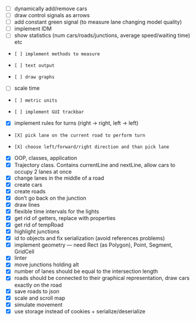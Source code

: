 * [ ] dynamically add/remove cars
* [ ] draw control signals as arrows
* [ ] add constant green signal (to measure lane changing model quality)
* [ ] implement IDM
* [ ] show statistics (num cars/roads/junctions, average speed/waiting time) etc
*     [ ] implement methods to measure
*     [ ] text output
*     [ ] draw graphs
* [ ] scale time
*     [ ] metric units
*     [ ] implement GUI trackbar
* [X] implement rules for turns (right -> right, left -> left)
*     [X] pick lane on the current road to perform turn
*     [X] choose left/forward/right direction and than pick lane
* [X] OOP, classes, application
* [X] Trajectory class. Contains currentLine and nextLine, allow cars to occupy 2 lanes at once
* [X] change lanes in the middle of a road
* [X] create cars
* [X] create roads
* [X] don’t go back on the junction
* [X] draw lines
* [X] flexible time intervals for the lights
* [X] get rid of getters, replace with properties
* [X] get rid of tempRoad
* [X] highlight junctions
* [X] id to objects and fix serialization (avoid references problems)
* [X] implement geometry — need Rect (as Polygon), Point, Segment, GridCell
* [X] linter
* [X] move junctions holding alt
* [X] number of lanes should be equal to the intersection length
* [X] roads should be connected to their graphical representation, draw cars exactly on the road
* [X] save roads to json
* [X] scale and scroll map
* [X] simulate movement
* [X] use storage instead of cookies + serialize/deserialize
